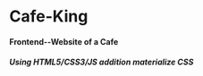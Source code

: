# Cafe-King
<h4>Frontend--Website of a Cafe </h4>
<h5>Using HTML5/CSS3/JS addition materialize CSS</h5>
